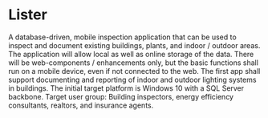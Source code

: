 # Lister
A database-driven, mobile inspection application that can be used to inspect and document existing buildings, plants, and indoor / outdoor areas. The application will allow local as well as online storage of the data. There will be web-components / enhancements only, but the basic functions shall run on a mobile device, even if not connected to the web. The first app shall support documenting and reporting of indoor and outdoor lighting systems in buildings. The initial target platform is Windows 10 with a SQL Server backbone. Target user group: Building inspectors, energy efficiency consultants, realtors, and insurance agents.
